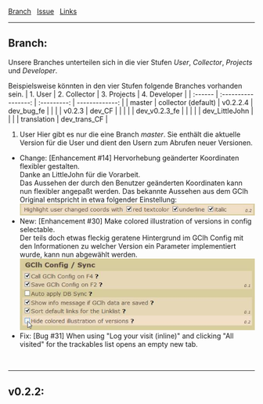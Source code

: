 <a href="#user-content-branch" title="Branch">Branch</a> &nbsp; 
<a href="#user-content-issue" title="Issue">Issue</a> &nbsp; 
<a href="#user-content-links" title="Links">Links</a> &nbsp; 

---
## Branch:
Unsere Branches unterteilen sich in die vier Stufen *User*, *Collector*, *Projects* und *Developer*.

Beispielsweise könnten in den vier Stufen folgende Branches vorhanden sein. 
| 1. User | 2. Collector        | 3. Projects | 4. Developer   |
| :------ | :-----------------: | :---------: | -------------: |
| master  | collector (default) | v0.2.2.4    | dev_bug_fe     |
|         |                     | v0.2.3      | dev_CF         |
|         |                     |             | dev_v0.2.3_fe  |
|         |                     |             | dev_LittleJohn |
|         |                     | translation | dev_trans_CF   |

1. User
Hier gibt es nur die eine Branch *master*. Sie enthält die aktuelle Version für die User und dient den Usern zum Abrufen neuer Versionen.

<ul>
<li>Change: [Enhancement #14] Hervorhebung geänderter Koordinaten flexibler gestalten.<br>
Danke an LittleJohn für die Vorarbeit.<br>
Das Aussehen der durch den Benutzer geänderten Koordinaten kann nun flexibler angepaßt werden. Das bekannte Aussehen aus dem GClh Original entspricht in etwa folgender Einstellung:<br>
<img src="../images/v0.2.2.1_Screen02.jpg" alt="v0.2.2.1_Screen02.jpg"></li>
<li>New: [Enhancement #30] Make colored illustration of versions in config selectable.<br>
Der teils doch etwas fleckig geratene Hintergrund im GClh Config mit den Informationen zu welcher Version ein Parameter implementiert wurde, kann nun abgewählt werden.<br>
<img src="../images/v0.2.2.1_Screen01.jpg" alt="v0.2.2.1_Screen01.jpg"></li>
<li>Fix: [Bug #31] When using "Log your visit (inline)" and clicking "All visited" for the trackables list opens an empty new tab.<br></li>
</ul>
<br>

---
## v0.2.2:
